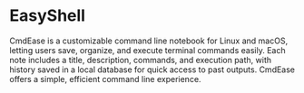 # EasyShell
CmdEase is a customizable command line notebook for Linux and macOS, letting users save, organize, and execute terminal commands easily. Each note includes a title, description, commands, and execution path, with history saved in a local database for quick access to past outputs. CmdEase offers a simple, efficient command line experience.
